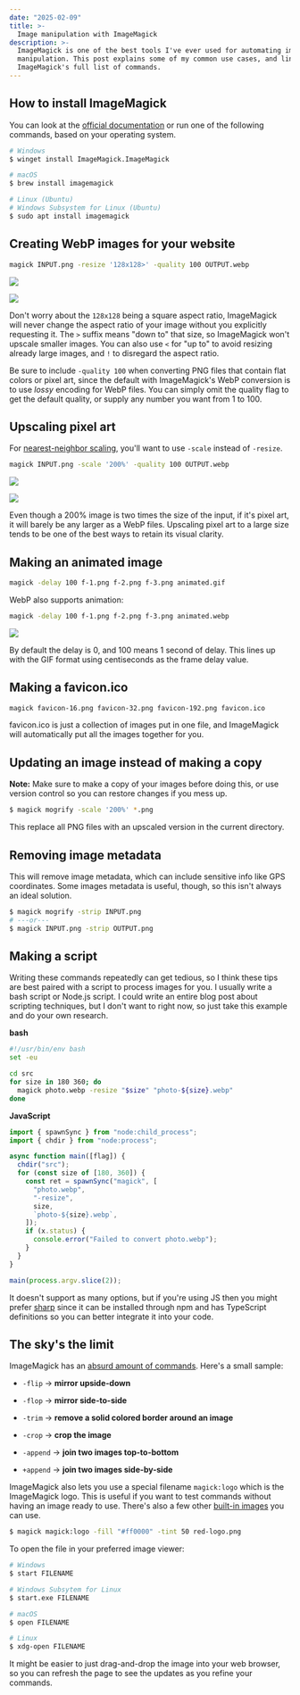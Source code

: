 ```yaml
---
date: "2025-02-09"
title: >-
  Image manipulation with ImageMagick
description: >-
  ImageMagick is one of the best tools I've ever used for automating image
  manipulation. This post explains some of my common use cases, and links to
  ImageMagick's full list of commands.
---
```


## How to install ImageMagick

You can look at the
[official documentation](https://imagemagick.org/script/download.php) or run one
of the following commands, based on your operating system.

```sh
# Windows
$ winget install ImageMagick.ImageMagick

# macOS
$ brew install imagemagick

# Linux (Ubuntu)
# Windows Subsystem for Linux (Ubuntu)
$ sudo apt install imagemagick
```

## Creating WebP images for your website

```sh
magick INPUT.png -resize '128x128>' -quality 100 OUTPUT.webp
```

![](./1a.png)

![](./1b.png)

Don't worry about the `128x128` being a square aspect ratio, ImageMagick will
never change the aspect ratio of your image without you explicitly requesting
it. The `>` suffix means "down to" that size, so ImageMagick won't upscale
smaller images. You can also use `<` for "up to" to avoid resizing already large
images, and `!` to disregard the aspect ratio.

Be sure to include `-quality 100` when converting PNG files that contain flat
colors or pixel art, since the default with ImageMagick's WebP conversion is to
use _lossy_ encoding for WebP files. You can simply omit the quality flag to get
the default quality, or supply any number you want from 1 to 100.

## Upscaling pixel art

For [nearest-neighbor scaling](https://en.wikipedia.org/wiki/Image_scaling),
you'll want to use `-scale` instead of `-resize`.

```sh
magick INPUT.png -scale '200%' -quality 100 OUTPUT.webp
```

![](./2a.png)

![](./2b.png)

Even though a 200% image is two times the size of the input, if it's pixel art,
it will barely be any larger as a WebP files. Upscaling pixel art to a large
size tends to be one of the best ways to retain its visual clarity.

## Making an animated image

```sh
magick -delay 100 f-1.png f-2.png f-3.png animated.gif
```

WebP also supports animation:

```sh
magick -delay 100 f-1.png f-2.png f-3.png animated.webp
```

![](./3.webp)

By default the delay is 0, and 100 means 1 second of delay. This lines up with
the GIF format using centiseconds as the frame delay value.

## Making a favicon.ico

```sh
magick favicon-16.png favicon-32.png favicon-192.png favicon.ico
```

favicon.ico is just a collection of images put in one file, and ImageMagick will
automatically put all the images together for you.

## Updating an image instead of making a copy

**Note:** Make sure to make a copy of your images before doing this, or use
version control so you can restore changes if you mess up.

```sh
$ magick mogrify -scale '200%' *.png
```

This replace all PNG files with an upscaled version in the current directory.

## Removing image metadata

This will remove image metadata, which can include sensitive info like GPS
coordinates. Some images metadata is useful, though, so this isn't always an
ideal solution.

```sh
$ magick mogrify -strip INPUT.png
# ---or---
$ magick INPUT.png -strip OUTPUT.png
```

## Making a script

Writing these commands repeatedly can get tedious, so I think these tips are
best paired with a script to process images for you. I usually write a bash
script or Node.js script. I could write an entire blog post about scripting
techniques, but I don't want to right now, so just take this example and do your
own research.

**bash**

```sh
#!/usr/bin/env bash
set -eu

cd src
for size in 180 360; do
  magick photo.webp -resize "$size" "photo-${size}.webp"
done
```

**JavaScript**

```js
import { spawnSync } from "node:child_process";
import { chdir } from "node:process";

async function main([flag]) {
  chdir("src");
  for (const size of [180, 360]) {
    const ret = spawnSync("magick", [
      "photo.webp",
      "-resize",
      size,
      `photo-${size}.webp`,
    ]);
    if (x.status) {
      console.error("Failed to convert photo.webp");
    }
  }
}

main(process.argv.slice(2));
```

It doesn't support as many options, but if you're using JS then you might prefer
[sharp](https://sharp.pixelplumbing.com/) since it can be installed through npm
and has TypeScript definitions so you can better integrate it into your code.

## The sky's the limit

ImageMagick has an
[absurd amount of commands](https://imagemagick.org/script/command-line-options.php).
Here's a small sample:

- `-flip` &rarr; **mirror upside-down**

- `-flop` &rarr; **mirror side-to-side**

- `-trim` &rarr; **remove a solid colored border around an image**

- `-crop` &rarr; **crop the image**

- `-append` &rarr; **join two images top-to-bottom**

- `+append` &rarr; **join two images side-by-side**

ImageMagick also lets you use a special filename `magick:logo` which is the
ImageMagick logo. This is useful if you want to test commands without having an
image ready to use. There's also a few other
[built-in images](https://imagemagick.org/script/formats.php) you can use.

```sh
$ magick magick:logo -fill "#ff0000" -tint 50 red-logo.png
```

To open the file in your preferred image viewer:

```sh
# Windows
$ start FILENAME

# Windows Subsytem for Linux
$ start.exe FILENAME

# macOS
$ open FILENAME

# Linux
$ xdg-open FILENAME
```

It might be easier to just drag-and-drop the image into your web browser, so you
can refresh the page to see the updates as you refine your commands.
